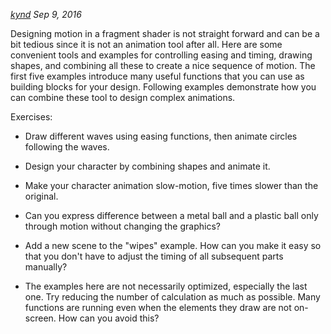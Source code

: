 *[kynd](http://www.kynd.info) Sep 9, 2016*

Designing motion in a fragment shader is not straight forward and can be a bit tedious since it is not an animation tool after all. Here are some convenient tools and examples for controlling easing and timing, drawing shapes, and combining all these to create a nice sequence of motion. The first five examples introduce many useful functions that you can use as building blocks for your design. Following examples demonstrate how you can combine these tool to design complex animations.

Exercises:

* Draw different waves using easing functions, then animate circles following the waves.

* Design your character by combining shapes and animate it.

* Make your character animation slow-motion, five times slower than the original.

* Can you express difference between a metal ball and a plastic ball only through motion without changing the graphics?

* Add a new scene to the "wipes" example. How can you make it easy so that you don't have to adjust the timing of all subsequent parts manually?

* The examples here are not necessarily optimized, especially the last one. Try reducing the number of calculation as much as possible. Many functions are running even when the elements they draw are not on-screen. How can you avoid this?



